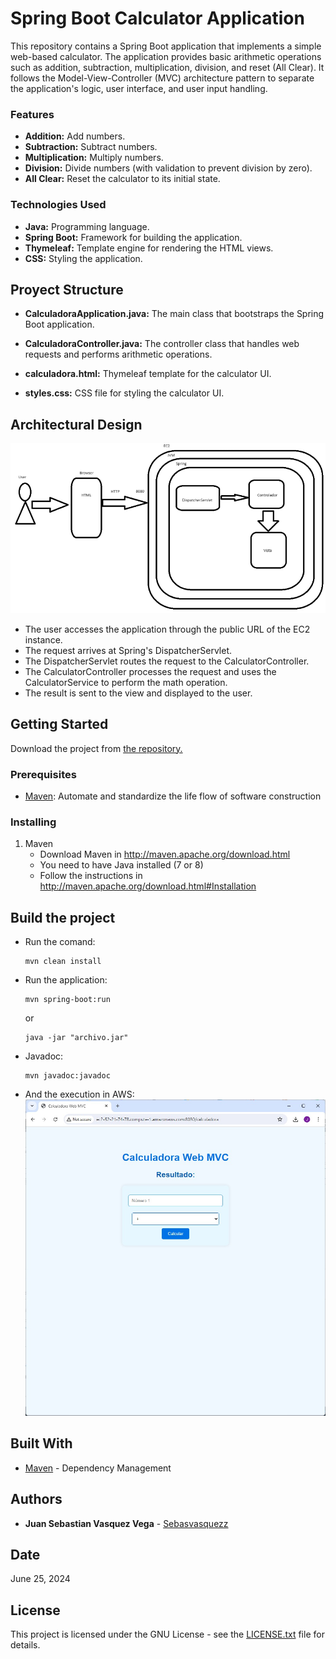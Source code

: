 # Spring Boot Calculator Application

This repository contains a Spring Boot application that implements a simple web-based calculator. The application provides basic arithmetic operations such as addition, subtraction, multiplication, division, and reset (All Clear). It follows the Model-View-Controller (MVC) architecture pattern to separate the application's logic, user interface, and user input handling.

### Features
* **Addition:** Add numbers.
* **Subtraction:** Subtract numbers.
* **Multiplication:** Multiply numbers.
* **Division:** Divide numbers (with validation to prevent division by zero).
* **All Clear:** Reset the calculator to its initial state.

### Technologies Used
* **Java:** Programming language.
* **Spring Boot:** Framework for building the application.
* **Thymeleaf:** Template engine for rendering the HTML views.
* **CSS:** Styling the application.

## Proyect Structure

* **CalculadoraApplication.java:** The main class that bootstraps the Spring Boot application.
* **CalculadoraController.java:** The controller class that handles web requests and performs arithmetic operations.

* **calculadora.html:** Thymeleaf template for the calculator UI.

* **styles.css:** CSS file for styling the calculator UI.

## Architectural Design
![Architectural Design](image-1.png)
* The user accesses the application through the public URL of the EC2 instance.
* The request arrives at Spring's DispatcherServlet.
* The DispatcherServlet routes the request to the CalculatorController.
* The CalculatorController processes the request and uses the CalculatorService to perform the math operation.
* The result is sent to the view and displayed to the user.
## Getting Started
Download the project from 
[the repository.](https://github.com/Sebasvasquezz/Calculadora-spring-boot)

### Prerequisites

* [Maven](https://maven.apache.org/): Automate and standardize the life flow of software construction

### Installing
1. Maven
    * Download Maven in http://maven.apache.org/download.html
    * You need to have Java installed (7 or 8)
    * Follow the instructions in http://maven.apache.org/download.html#Installation

## Build the project
* Run the comand:
    ```
    mvn clean install
    ```
* Run the application:
    ```
    mvn spring-boot:run
    ```
    or 
    ```
    java -jar "archivo.jar"
    ```
* Javadoc:
    ```
    mvn javadoc:javadoc
    ```

* And the execution in AWS:
 ![Execution in AWS](image.png)

## Built With

* [Maven](https://maven.apache.org/) - Dependency Management

## Authors

* **Juan Sebastian Vasquez Vega**  - [Sebasvasquezz](https://github.com/Sebasvasquezz)

## Date

June 25, 2024

## License

This project is licensed under the GNU License - see the [LICENSE.txt](LICENSE.txt) file for details.